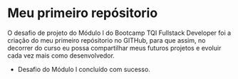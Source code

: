 # Meu primeiro repósitorio

O desafio de projeto do Módulo l do Bootcamp TQI Fullstack Developer foi a criação do meu primeiro repósitorio no GITHub, para que assim, no decorrer do curso eu possa compartilhar meus futuros projetos e evoluir cada vez mais como desenvolvedor. 

- Desafio do Módulo l concluído com sucesso. 
